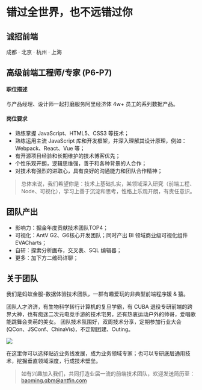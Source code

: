 # 错过全世界，也不远错过你

## 诚招前端
成都 · 北京 · 杭州 · 上海

## 高级前端工程师/专家 (P6-P7)
#### 职位描述
与产品经理、设计师一起打磨服务阿里经济体 4w+ 员工的系列数据产品。

#### 岗位要求
- 熟练掌握 JavaScript、HTML5、CSS3 等技术；
- 熟练运用主流 JavaScript 库和开发框架，并深入理解其设计原理，例如：Webpack、React、Vue 等；
- 有开源项目经验和长期维护的技术博客优先；
- 个性乐观开朗，逻辑思维强，善于和各种背景的人合作；
- 对技术有强烈的进取心，具有良好的沟通能力和团队合作精神；

> 总体来说，我们希望你是：技术上基础扎实，某领域深入研究（前端工程、Node、可视化），学习上善于沉淀和思考，性格上乐观开朗，有责任意识。

## 团队产出
- 影响力：掘金年度贡献技术团队TOP4；
- 可视化：AntV G2、G6核心开发团队；同时产出 BI 领域商业级可视化组件 EVACharts；
- 自研：探索分析画布，交叉表、SQL 编辑器；
- 更多：加下方二维码详聊；

## 关于团队
我们是蚂蚁金服-数据体验技术团队，一群有趣爱玩的非典型前端程序媛 & 猿。

团队人才济济，有生物科学转行计算机的复旦学霸，有 CUBA 退役专研前端的跨界大神，也有痴迷二次元电竞手游的技术宅男，还有热衷运动户外的帅哥，爱唱歌能跳舞会卖萌的美女。
团队技术氛围好，双周技术分享，定期参加行业大会(QCon、JSConf、ChinaVis)，不定期团建、Outing。


![](https://user-images.githubusercontent.com/3271828/69473030-96b35700-0dec-11ea-8757-78c9f99cba9a.png)


在这里你可以选择贴近业务线发展，成为业务领域专家；也可以专研底层通用技术，挖掘垂直领域深度，行成技术壁垒。


> 如有兴趣加入我们，共同打造业届一流的前端技术团队，欢迎发送简历至：baoming.qbm@antfin.com

